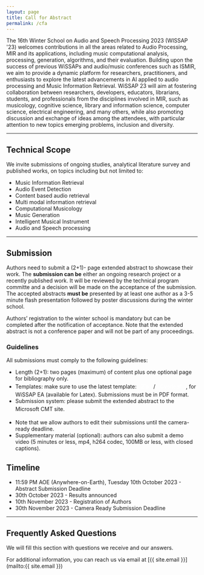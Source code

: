 ```yaml
---
layout: page
title: Call for Abstract
permalink: /cfa
---
```


<style>
.custom-button {
    display: inline-block;
    padding: 4px 8px;
    /* font-size: 18px; */
    /* font-weight: bold; */
    text-align: center;
    text-decoration: none;
    color: #fff;
    /* border: 2px solid #007bff; 
    border-radius: 8px; */
}

.custom-button:hover {
    background-color: #0056b3; 
    border-color: #0056b3; 
}
</style>

<!-- <span style="color: #FF5356;">Registration is now closed. We thank all the applicants for their interest in the school. The results of the application process will be announced on 28th April 2023.</span> -->

The 16th Winter School on Audio and Speech Processing 2023 (WISSAP '23) welcomes contributions in all the areas related to Audio Processing, MIR and its applications, including music computational analysis, processing, generation, algorithms, and their evaluation. 
Building upon the success of previous WiSSAPs and audio/music conferences such as ISMIR, we aim to provide a dynamic platform for researchers, practitioners, and enthusiasts to explore the latest advancements in AI applied to audio processing and Music Information Retrieval.
WiSSAP 23 will aim at fostering collaboration between researchers, developers, educators, librarians, students, and professionals from the disciplines involved in MIR, such as musicology, cognitive science, library and information science, computer science, electrical engineering, and many others, while also promoting discussion and exchange of ideas among the attendees, with particular attention to new topics emerging problems, inclusion and diversity.

---

## Technical Scope

We invite submissions of ongoing studies, analytical literature survey and published works, on topics including but not limited to:

- Music Information Retrieval
- Audio Event Detection
- Content based audio retrieval
- Multi modal information retrieval
- Computational Musicology
- Music Generation
- Intelligent Musical Instrument
- Audio and Speech processing


<!-- - MIR fundamentals and methodology: music signal processing; symbolic music processing; metadata, tags, linked data, and semantic web; lyrics and other textual data; web mining, and natural language processing; multimodality.
- Knowledge-driven approaches to MIR: representations of music; computational music theory and musicology; cognitive MIR; machine learning/artificial intelligence for music; computational ethnomusicology.
- Musical features and properties: melody and motives; harmony, chords and tonality; rhythm, beat, tempo; structure, segmentation, and form; representations of music; timbre, instrumentation, and singing voice; musical style and genre; musical affect, emotion and mood; expression and performative aspects of music.
- MIR tasks: sound source separation; music transcription and annotation; music generation; optical music recognition; alignment, synchronization, and score following; music summarization; music synthesis and transformation; fingerprinting; automatic classification; indexing and querying; pattern matching and detection; similarity metrics.
- Evaluation, datasets, and reproducibility: evaluation methodology; evaluation metrics; novel datasets and use cases; annotation protocols; reproducibility.
- Philosophical and ethical discussions: philosophical and methodological foundations; legal and societal aspects of MIR; ethical issues related to designing and implementing MIR tools and technologies.
- Human-centered MIR: user behavior analysis and mining, user modeling; human-computer interaction; music interfaces and services; personalization; user-centered evaluation.
- Computational musicology: mathematical music theory; systematic musicology; digital musicology.
- Applications: digital libraries and archives; music retrieval systems; music recommendation and playlist generation; music and health, well-being and therapy; music training and education; music composition, performance, and production; music videos, multimodal music systems; gaming, augmented/virtual reality; music heritage and sustainability; business and marketing. -->

---

## Submission

Authors need to submit a (2+1)- page extended abstract to showcase their work. The **submission can be** either an ongoing research project or a recently published work. It will be reviewed by the technical program committe and a decision will be made on the acceptance of the submission. 
The accepted abstracts **must be** presented by at least one author as a 3-5 minute flash presentation followed by poster discussions during the winter school.
<!-- The type of presentation for the accepted abstracts, i.e. oral or poster shall be decided thereafter.  -->
Authors’ registration to the winter school is mandatory but can be completed after the notification of acceptance. Note that the extended abstract is not a conference paper and will not be part of any proceedings.

### Guidelines

All submissions must comply to the following guidelines:

- Length (2+1): two pages (maximum) of content plus one optional page for bibliography only.
- Templates: make sure to use the latest template: <a href="/assets/ExtendedAbstractTemplateForWiSSAP23.zip" target="_blank" class="btn btn-primary custom-button">Zip</a> / <a href="https://www.overleaf.com/read/nyvqxznrkrry" target="_blank" class="btn btn-primary custom-button">Overleaf</a> , for WiSSAP EA (available for Latex). Submissions must be in PDF format.
- Submission system: please submit the extended abstract to the Microsoft CMT site. <a href="https://cmt3.research.microsoft.com/WiSSAP2023/" target="_blank" class="btn btn-primary custom-button">Submit Here</a>
<!-- (Click [here](https://cmt3.research.microsoft.com/WiSSAP2023/) -> Author console -> Create new submission) -->
- Note that we allow authors to edit their submissions until the camera-ready deadline.
- Supplementary material (optional): authors can also submit a demo video (5 minutes or less, mp4, h264 codec, 100MB or less, with closed captions).

## Timeline

- 11:59 PM AOE (Anywhere-on-Earth), Tuesday 10th October 2023 - Abstract Submission Deadline
- 30th October 2023 - Results announced
- 10th November 2023 - Registration of Authors
- 30th November 2023 - Camera Ready Submission Deadline

---

## Frequently Asked Questions

We will fill this section with questions we receive and our answers.

For additional information, you can reach us via email at [{{ site.email }}](mailto:{{ site.email }})